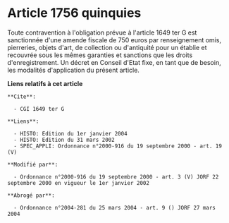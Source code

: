 # Article 1756 quinquies

Toute contravention à l'obligation prévue à l'article 1649 ter G est sanctionnée d'une amende fiscale de 750 euros par
renseignement omis, pierreries, objets d'art, de collection ou d'antiquité pour un établie et recouvrée sous les mêmes
garanties et sanctions que les droits d'enregistrement. Un décret en Conseil d'Etat fixe, en tant que de besoin, les
modalités d'application du présent article.

**Liens relatifs à cet article**

	**Cite**:

	  - CGI 1649 ter G

	**Liens**:

	  - HISTO: Edition du 1er janvier 2004
	  - HISTO: Edition du 31 mars 2002
	  - SPEC_APPLI: Ordonnance n°2000-916 du 19 septembre 2000 - art. 19 (V)

	**Modifié par**:

	  - Ordonnance n°2000-916 du 19 septembre 2000 - art. 3 (V) JORF 22 septembre 2000 en vigueur le 1er janvier 2002

	**Abrogé par**:

	  - Ordonnance n°2004-281 du 25 mars 2004 - art. 9 () JORF 27 mars 2004
